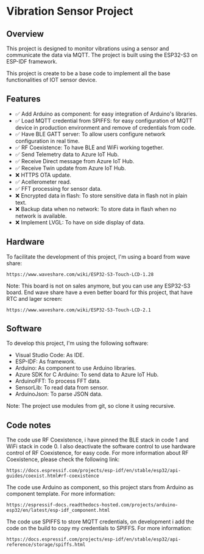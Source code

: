 # Vibration Sensor Project

## Overview

This project is designed to monitor vibrations using a sensor and communicate the data via MQTT. The project is built using the ESP32-S3 on ESP-IDF framework.

This project is create to be a base code to implement all the base functionalities of IOT sensor device.

## Features

- ✅ Add Arduino as component: for easy integration of Arduino's 
libraries.
- ✅ Load MQTT credential from SPIFFS: for easy configuration of MQTT device in production environment and remove of credentials from code.
- ✅ Have BLE GATT server: To allow users configure network configuration in real time.
- ✅ RF Coexistence: To have BLE and WiFi working together.
- ✅ Send Telemetry data to Azure IoT Hub.
- ✅ Receive Direct message from Azure IoT Hub.
- ✅ Receive Twin update from Azure IoT Hub.
- ❌ HTTPS OTA update.
- ✅ Acellerometer read.
- ✅ FFT processing for sensor data.
- ❌ Encrypted data in flash: To store sensitive data in flash not in plain text.
- ❌ Backup data when no network: To store data in flash when no network is available.
- ❌ Implement LVGL: To have on side display of data.


## Hardware

To facilitate the development of this project, I'm using a board from wave share:

```https://www.waveshare.com/wiki/ESP32-S3-Touch-LCD-1.28```

Note: This board is not on sales anymore, but you can use any ESP32-S3 board. End wave share have a even better board for this project, that have RTC and lager screen:

```https://www.waveshare.com/wiki/ESP32-S3-Touch-LCD-2.1```

## Software

To develop this project, I'm using the following software:

- Visual Studio Code: As IDE.
- ESP-IDF: As framework.
- Arduino: As component to use Arduino libraries.
- Azure SDK for C Arduino: To send data to Azure IoT Hub.
- ArduinoFFT: To process FFT data.
- SensorLib: To read data from sensor.
- ArduinoJson: To parse JSON data.

Note: The project use modules from git, so clone it using recursive.

## Code notes

The code use RF Coexistence, i have pinned the BLE stack in code 1 and WiFi stack in code 0. I also deactivate the software control to use hardware control of RF Coexistence, for easy code. For more information about RF Coexistence, please check the following link:

```https://docs.espressif.com/projects/esp-idf/en/stable/esp32/api-guides/coexist.html#rf-coexistence```

The code use Arduino as component, so this project stars from Arduino as component template. For more information:

```https://espressif-docs.readthedocs-hosted.com/projects/arduino-esp32/en/latest/esp-idf_component.html```

The code use SPIFFS to store MQTT credentials, on development i add the code on the build to copy my credentials to SPIFFS. For more information:

```https://docs.espressif.com/projects/esp-idf/en/stable/esp32/api-reference/storage/spiffs.html```